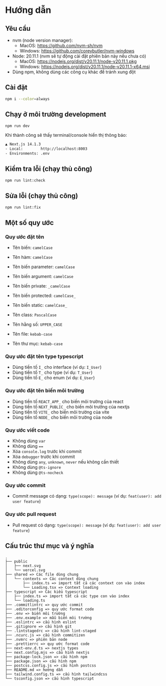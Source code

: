 # Hướng dẫn

## Yêu cầu

- nvm (node version manager):
  - MacOS: <https://github.com/nvm-sh/nvm>
  - Windows: <https://github.com/coreybutler/nvm-windows>
- Node: 20.11.1 (nvm sẽ tự động cài đặt phiên bản này nếu chưa có)
  - MacOS: <https://nodejs.org/dist/v20.11.1/node-v20.11.1.pkg>
  - Windows: <https://nodejs.org/dist/v20.11.1/node-v20.11.1-x64.msi>
- Dùng npm, không dùng các công cụ khác để tránh xung đột

## Cài đặt

```bash
npm i --color=always
```

## Chạy ở môi trường development

```bash
npm run dev
```

Khi thành công sẽ thấy terminal/console hiển thị thông báo:

```bash
▲ Next.js 14.1.3
- Local:        http://localhost:8003
- Environments: .env
```

## Kiểm tra lỗi (chạy thủ công)

```bash
npm run lint:check
```

## Sửa lỗi (chạy thủ công)

```bash
npm run lint:fix
```

## Một số quy ước

### Quy ước đặt tên

- Tên biến: `camelCase`
- Tên hàm: `camelCase`
- Tên biến parameter: `camelCase`
- Tên biến argument: `camelCase`

- Tên biến private: `_camelCase`
- Tên biến protected: `camelCase_`
- Tên biến static: `camelCase_`
- Tên class: `PascalCase`
- Tên hằng số: `UPPER_CASE`
- Tên file: `kebab-case`
- Tên thư mục: `kebab-case`

### Quy ước đặt tên type typescript

- Dùng tiền tố `I_` cho interface (ví dụ: `I_User`)
- Dùng tiền tố `T_` cho type (ví dụ: `T_User`)
- Dùng tiền tố `E_` cho enum (ví dụ: `E_User`)

### Quy ước đặt tên biến môi trường

- Dùng tiền tố `REACT_APP_` cho biến môi trường của react
- Dùng tiền tố `NEXT_PUBLIC_` cho biến môi trường của nextjs
- Dùng tiền tố `VITE_` cho biến môi trường của vite
- Dùng tiền tố `NODE_` cho biến môi trường của node

### Quy ước viết code

- Không dùng `var`
- Không dùng `==`
- Xóa `console.log` trước khi commit
- Xóa `debugger` trước khi commit
- Không dùng `any`, `unknown`, `never` nếu không cần thiết
- Không dùng `@ts-ignore`
- Không dùng `@ts-nocheck`

### Quy ước commit

- Commit message có dạng: `type(scope): message` (ví dụ: `feat(user): add user feature`)

### Quy ước pull request

- Pull request có dạng: `type(scope): message` (ví dụ: `feat(user): add user feature`)

## Cấu trúc thư mục và ý nghĩa

```text
.
├── public
│   ├── next.svg
│   └── vercel.svg
├── shared => Các file dùng chung
│   └── contexts => Các context dùng chung
│       ├── index.ts => import tất cả các context con vào index
│       └── Loading.tsx => Context loading
├── typescript => Các kiểu typescript
│   ├── index.ts => import tất cả các type con vào index
│   └── loading.ts
├── .commitlintrc => quy ước commit
├── .editorconfig => quy ước format code
├── .env => biến môi trường
├── .env.example => mẫu biến môi trường
├── .eslintrc => cấu hình eslint
├── .gitignore => cấu hình git
├── .lintstagedrc => cấu hình lint-staged
├── .ncurc.js => cấu hình commitizen
├── .nvmrc => phiên bản node
├── .prettierrc => quy ước format code
├── next-env.d.ts => nextjs types
├── next.config.mjs => cấu hình nextjs
├── package-lock.json => cấu hình npm
├── package.json => cấu hình npm
├── postcss.config.js => cấu hình postcss
├── README.md => hướng dẫn
├── tailwind.config.ts => cấu hình tailwindcss
└── tsconfig.json => cấu hình typescript
```
